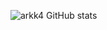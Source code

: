 ![arkk4 GitHub stats](https://github-readme-stats.vercel.app/api?username=arkk4&show_icons=true&theme=tokyonight)

